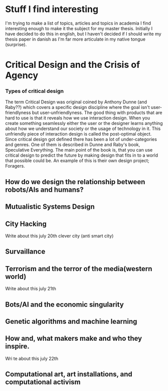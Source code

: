 Stuff I find interesting
=====================
I'm trying to make a list of topics, articles and topics in academia I find interesting enough to make it the subject for my master thesis. Initially I have decided to do this in english, but I haven't decided if I should write my thesis paper in danish as I'm far more articulate in my native tongue (surprise).

# Critical Design and the Crisis of Agency
### Types of critical design
The term Critical Design was original coined by Anthony Dunne (and Raby??) which covers a specific design discipline where the goal isn't user-friendlyness but user-unfriendlyness. The good thing with products that are hard to use is that it reveals how we use interaction design. When you create something seamlessly either the user or the designer learns anything about how we understand our society or the usage of technology in it. This unfriendly piece of interaction design is called the post-optimal object. 
Since critical design got defined there has been a lot of under-categories and genres. One of them is described in Dunne and Raby's book, Speculative Everything. The main point of the book is, that you can use critical design to predict the future by making design that fits in to a world that possible could be. An example of this is their own design project; Foragers.

## How do we design the relationship between robots/AIs and humans?

## Mutualistic Systems Design

## City Hacking
Write about this july 20th
clever city (anti smart city)
## Survaillance

## Terrorism and the terror of the media(western world)
Write about this july 21th
## Bots/AI and the economic singularity

## Genetic algorithms and machine learning

## How and, what makers make and who they inspire.
Wri te about this july 22th
## Computational art, art installations, and computational activism
